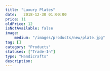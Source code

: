 ```yaml
---
title: "Luxury Plates" 
date:   2018-12-30 01:00:00
price: 11
oldPrice: 12
isNotAvailable: false
image: 
    medium: "/images/products/new/plate.jpg"
tag: []
category: "Products"
statuses: ["Trade-In"]
type: "Handicrafts"
description: 
---
```


